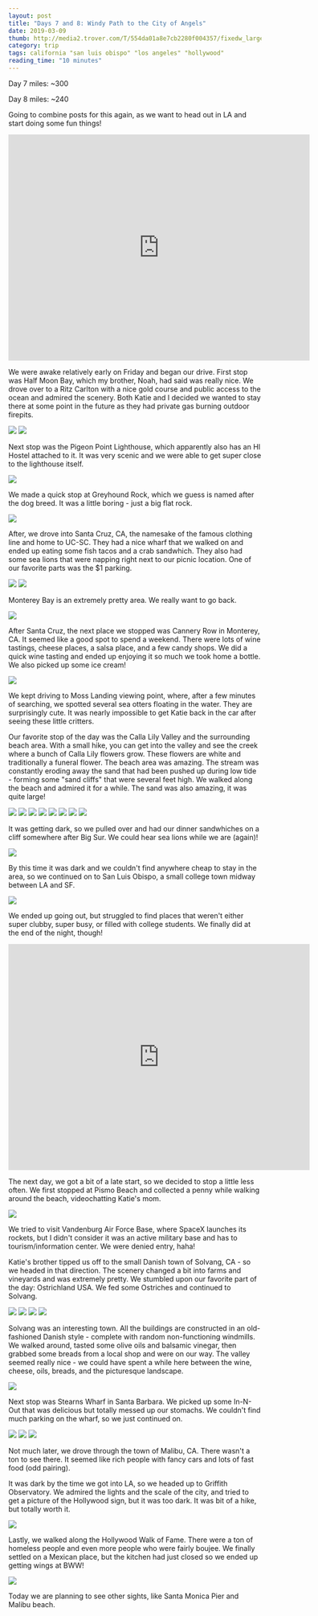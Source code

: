```yaml
---
layout: post
title: "Days 7 and 8: Windy Path to the City of Angels"
date: 2019-03-09
thumb: http://media2.trover.com/T/554da01a8e7cb2280f004357/fixedw_large_4x.jpg
category: trip
tags: california "san luis obispo" "los angeles" "hollywood"
reading_time: "10 minutes"
---
```


Day 7 miles: ~300

Day 8 miles: ~240

Going to combine posts for this again, as we want to head out in LA and start doing some fun things!

<iframe src="https://www.google.com/maps/embed?pb=!1m76!1m12!1m3!1d1641562.7175915504!2d-122.70997603902508!3d36.52571955404874!2m3!1f0!2f0!3f0!3m2!1i1024!2i768!4f13.1!4m61!3e0!4m5!1s0x80859a6d00690021%3A0x4a501367f076adff!2sSan+Francisco%2C+CA!3m2!1d37.7749295!2d-122.4194155!4m5!1s0x808f0b6387226d6b%3A0x26fdf75aa4885b1e!2sThe+Ritz-Carlton%2C+Half+Moon+Bay!3m2!1d37.4336828!2d-122.4415042!4m5!1s0x808f00377b2a587d%3A0x74e47f67caf4f516!2sPigeon+Point+Lighthouse!3m2!1d37.181744099999996!2d-122.39393109999999!4m5!1s0x808e573305a74faf%3A0xb513d961ad891133!2sGreyhound+Rock!3m2!1d37.0779701!2d-122.26769279999999!4m5!1s0x808e6a9afc81023b%3A0xf48e2c1896bb1e67!2sSanta+Cruz+Wharf!3m2!1d36.9572769!2d-122.01727729999999!4m5!1s0x808de402fdc1ff33%3A0xae79e51f17088f57!2sCannery+Row%2C+Monterey%2C+CA+93940!3m2!1d36.613851!2d-121.89844319999999!4m5!1s0x808e05e005009593%3A0xe56e756222e49de8!2sMoss+Landing+Viewing+Point!3m2!1d36.8098148!2d-121.788463!4m5!1s0x808deb82a7b7e251%3A0x72fd76841d926bbd!2sCalla+Lily+Valley%2C+Carmel-by-the-Sea%2C+CA!3m2!1d36.4218695!2d-121.9133567!4m5!1s0x808d84096a227a89%3A0x861efed813e05855!2sGrimes+Point+Scenic+Overlook!3m2!1d36.205554!2d-121.73554499999999!4m5!1s0x80ece6be7b6cc227%3A0xbc0290c2ceef0f46!2sSan+Luis+Obispo%2C+California!3m2!1d35.2827524!2d-120.6596156!5e0!3m2!1sen!2sus!4v1552236998358" width="600" height="450" frameborder="0" style="border:0" allowfullscreen></iframe>

We were awake relatively early on Friday and began our drive.
First stop was Half Moon Bay, which my brother, Noah, had
said was really nice. We drove over to a Ritz Carlton with
a nice gold course and public access to the ocean and admired
the scenery. Both Katie and I decided we wanted to stay there
at some point in the future as they had private gas burning
outdoor firepits.

![](/assets/images/day7/HalfMoonBay.jpg)
![](/assets/images/day7/Golf.jpg)

Next stop was the Pigeon Point Lighthouse, which apparently
also has an HI Hostel attached to it. It was very scenic
and we were able to get super close to the lighthouse itself.

![](/assets/images/day7/Lighthouse.jpg)

We made a quick stop at Greyhound Rock, which we guess is named
after the dog breed. It was a little boring - just a big flat
rock.

![](/assets/images/day7/Greyhound.jpg)

After, we drove into Santa Cruz, CA, the namesake of the
famous clothing line and home to UC-SC. They had a nice
wharf that we walked on and ended up eating some fish tacos
and a crab sandwhich. They also had some sea lions that were
napping right next to our picnic location. One of our favorite
parts was the $1 parking.

![](/assets/images/day7/SantaCruz.jpg)
![](/assets/images/day7/Lunch.jpg)

Monterey Bay is an extremely pretty area. We really want
to go back.

![](/assets/images/day7/Viewpoint.jpg)

After Santa Cruz, the next place we stopped was Cannery Row
in Monterey, CA. It seemed like a good spot to spend a weekend.
There were lots of wine tastings, cheese places, a salsa place,
and a few candy shops. We did a quick wine tasting and ended
up enjoying it so much we took home a bottle. We also picked
up some ice cream!

![](/assets/images/day7/Monterey.jpg)

We kept driving to Moss Landing viewing point, where, after a
few minutes of searching, we spotted several sea otters 
floating in the water. They are surprisingly cute. It was
nearly impossible to get Katie back in the car after seeing
these little critters.

Our favorite stop of the day was the Calla Lily Valley and the
surrounding beach area. With a small hike, you can get into the
valley and see the creek where a bunch of Calla Lily
flowers grow. These flowers are white and traditionally a 
funeral flower. The beach area was amazing. The stream was
constantly eroding away the sand that had been pushed up
during low tide - forming some "sand cliffs" that were several
feet high. We walked along the beach and admired it for a 
while. The sand was also amazing, it was quite large!

![](/assets/images/day7/KatieCallaLily.jpg)
![](/assets/images/day7/CallaLilyBridge.jpg)
![](/assets/images/day7/KatieWalk.jpg)
![](/assets/images/day7/NickCallaLily.jpg)
![](/assets/images/day7/Erosion.jpg)
![](/assets/images/day7/Sand.jpg)
![](/assets/images/day7/KatieBeach.jpg)
![](/assets/images/day7/MoreErosion.jpg)


It was getting dark, so we pulled over and had our dinner 
sandwhiches on a cliff somewhere after Big Sur. We could
hear sea lions while we are (again)!

![](/assets/images/day7/Picnic.jpg)

By this time it was dark and we couldn't find anywhere cheap
to stay in the area, so we continued on to San Luis Obispo,
a small college town midway between LA and SF.

![](/assets/images/day7/Gumwall.jpg)

We ended up going out, but struggled to find places that 
weren't either super clubby, super busy, or filled with
college students. We finally did at the end of the night, 
though!

<iframe src="https://www.google.com/maps/embed?pb=!1m64!1m12!1m3!1d1680498.0774858245!2d-120.6078561195487!3d34.64907561890909!2m3!1f0!2f0!3f0!3m2!1i1024!2i768!4f13.1!4m49!3e0!4m5!1s0x80ece6be7b6cc227%3A0xbc0290c2ceef0f46!2sSan+Luis+Obispo%2C+CA!3m2!1d35.2827524!2d-120.6596156!4m5!1s0x80ec587dc3f7d8cf%3A0xb9cb5298f0426fa5!2sPismo+Beach%2C+California!3m2!1d35.142753299999995!2d-120.64128269999999!4m5!1s0x80eeab3c0be889c1%3A0xa994a9ff185821c3!2sOstrichland+USA%2C+East+Highway+246%2C+Solvang%2C+CA!3m2!1d34.606235399999996!2d-120.1765655!4m5!1s0x80e954a0fc922285%3A0x2d0e281b060bc156!2sSolvang%2C+CA!3m2!1d34.5958201!2d-120.13764809999999!4m5!1s0x80e9138d1be095ab%3A0x7cbcf6b7fba965b6!2sStearns+Wharf%2C+Santa+Barbara%2C+CA!3m2!1d34.410384799999996!2d-119.68645839999999!4m5!1s0x80e81da9f908d63f%3A0x93b72d71b2ea8c5a!2sMalibu%2C+California!3m2!1d34.0259216!2d-118.7797571!4m5!1s0x80c2bf61e9d408cb%3A0x73ff07b1c2d6dadc!2sGriffith+Observatory%2C+East+Observatory+Road%2C+Los+Angeles%2C+CA!3m2!1d34.1184341!2d-118.3003935!4m5!1s0x80c2bf3b59bb205f%3A0x85775770084cf53e!2sHollywood+Walk+of+Fame%2C+Hollywood+Boulevard%2C+Los+Angeles%2C+CA!3m2!1d34.101669099999995!2d-118.3336765!5e0!3m2!1sen!2sus!4v1552237209149" width="600" height="450" frameborder="0" style="border:0" allowfullscreen></iframe>

The next day, we got a bit of a late start, so we decided
to stop a little less often. We first stopped at Pismo Beach
and collected a penny while walking around the beach, 
videochatting Katie's mom.

![](/assets/images/day7/Pismo.jpg)

We tried to visit Vandenburg Air Force Base, where SpaceX 
launches its rockets, but I didn't consider it was an active
military base and has to tourism/information center. We were
denied entry, haha!

Katie's brother tipped us off to the small Danish town of
Solvang, CA - so we headed in that direction. The
scenery changed a bit into farms and vineyards and was
extremely pretty. We stumbled upon our favorite part of the
day: Ostrichland USA. We fed some Ostriches and continued to
Solvang.

![](/assets/images/day7/Ostrichland.jpg)
![](/assets/images/day7/FeedOstrich.jpg)
![](/assets/images/day7/Wings.jpg)
![](/assets/images/day7/Ostrich.jpg)

Solvang was an interesting town. All the buildings are 
constructed in an old-fashioned Danish style - complete
with random non-functioning windmills. We walked around,
tasted some olive oils and balsamic vinegar, then grabbed
some breads from a local shop and were on our way. The valley
seemed really nice - we could have spent a while here
between the wine, cheese, oils, breads, and the picturesque 
landscape.

![](/assets/images/day7/Solvang.jpg)

Next stop was Stearns Wharf in Santa Barbara. We picked up
some In-N-Out that was delicious but totally messed up our
stomachs. We couldn't find much parking on the wharf, so we
just continued on.

![](/assets/images/day7/InNOut.jpg)
![](/assets/images/day7/Burger.jpg)
![](/assets/images/day7/Train.jpg)

Not much later, we drove through the town of Malibu, CA.
There wasn't a ton to see there. It seemed like rich people
with fancy cars and lots of fast food (odd pairing).

It was dark by the time we got into LA, so we headed up to 
Griffith Observatory. We admired the lights and the scale of
the city, and tried to get a picture of the Hollywood sign,
but it was too dark. It was bit of a hike, but totally worth 
it.

![](/assets/images/day7/Griffith.jpg)

Lastly, we walked along the Hollywood Walk of Fame.
There were a ton of homeless people and even more people who
were fairly boujee. We finally settled on a Mexican place, but
the kitchen had just closed so we ended up getting wings
at BWW!

![](/assets/images/day7/Star.jpg)

Today we are planning to see other sights, like Santa Monica 
Pier and Malibu beach.